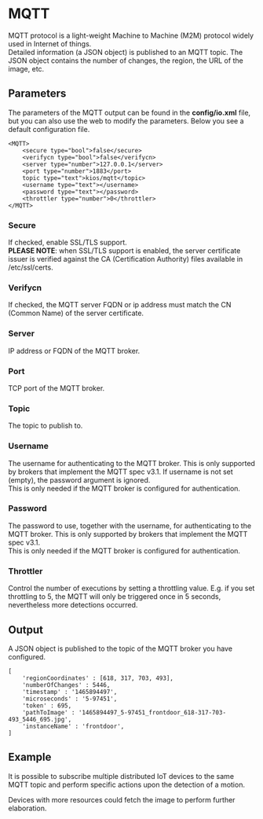 # MQTT

MQTT protocol is a light-weight Machine to Machine (M2M) protocol widely used in Internet of things.  
Detailed information (a JSON object) is published to an MQTT topic. The JSON object contains the number of changes, the region, the URL of the image, etc.

## Parameters

The parameters of the MQTT output can be found in the **config/io.xml** file, but you can also use the web to modify the parameters. Below you see a default configuration file.

    <MQTT>
        <secure type="bool">false</secure>
        <verifycn type="bool">false</verifycn>
        <server type="number">127.0.0.1</server>
        <port type="number">1883</port>
        topic type="text">kios/mqtt</topic>
        <username type="text"></username>
        <password type="text"></password>
        <throttler type="number">0</throttler>
    </MQTT>

### Secure

If checked, enable SSL/TLS support.  
**PLEASE NOTE**: when SSL/TLS support is enabled, the server certificate issuer is verified against the CA (Certification Authority) files available in /etc/ssl/certs.

### Verifycn

If checked, the MQTT server FQDN or ip address must match the CN (Common Name) of the server certificate.

### Server

IP address or FQDN of the MQTT broker.

### Port

TCP port of the MQTT broker.

### Topic

The topic to publish to.

### Username

The username for authenticating to the MQTT broker. This is only supported by brokers that implement the MQTT spec v3.1. If username is not set (empty), the password argument is ignored.  
This is only needed if the MQTT broker is configured for authentication.

### Password

The password to use, together with the username, for authenticating to the MQTT broker. This is only supported by brokers that implement the MQTT spec v3.1.  
This is only needed if the MQTT broker is configured for authentication.

### Throttler

Control the number of executions by setting a throttling value. E.g. if you set throttling to 5, the MQTT will only be triggered once in 5 seconds, nevertheless more detections occurred.

## Output

A JSON object is published to the topic of the MQTT broker you have configured.

	[
 		'regionCoordinates' : [618, 317, 703, 493],
  		'numberOfChanges' : 5446,
  		'timestamp' : '1465894497',
  		'microseconds' : '5-97451',
  		'token' : 695,
  		'pathToImage' : '1465894497_5-97451_frontdoor_618-317-703-493_5446_695.jpg',
  		'instanceName' : 'frontdoor',
	]

## Example

It is possible to subscribe multiple distributed IoT devices to the same MQTT topic and perform specific actions upon the detection of a motion.

Devices with more resources could fetch the image to perform further elaboration.
